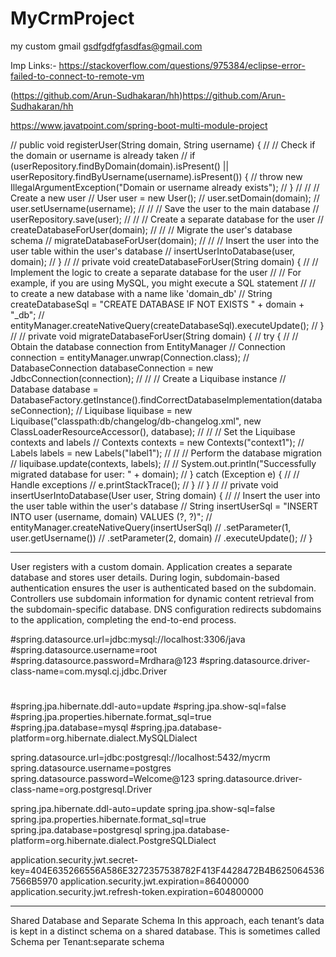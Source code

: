 # MyCrmProject
my custom gmail
gsdfgdfgfasdfas@gmail.com

Imp Links:-
https://stackoverflow.com/questions/975384/eclipse-error-failed-to-connect-to-remote-vm

(https://github.com/Arun-Sudhakaran/hh)https://github.com/Arun-Sudhakaran/hh

https://www.javatpoint.com/spring-boot-multi-module-project


	
//	 public void registerUser(String domain, String username) {
//	        // Check if the domain or username is already taken
//	        if (userRepository.findByDomain(domain).isPresent() || userRepository.findByUsername(username).isPresent()) {
//	            throw new IllegalArgumentException("Domain or username already exists");
//	        }
//
//	        // Create a new user
//	        User user = new User();
//	        user.setDomain(domain);
//	        user.setUsername(username);
//
//	        // Save the user to the main database
//	        userRepository.save(user);
//
//	        // Create a separate database for the user
//	        createDatabaseForUser(domain);
//
//	        // Migrate the user's database schema
//	        migrateDatabaseForUser(domain);
//
//	        // Insert the user into the user table within the user's database
//	        insertUserIntoDatabase(user, domain);
//	    }
//
//	    private void createDatabaseForUser(String domain) {
//	        // Implement the logic to create a separate database for the user
//	        // For example, if you are using MySQL, you might execute a SQL statement
//	        // to create a new database with a name like 'domain_db'
//	        String createDatabaseSql = "CREATE DATABASE IF NOT EXISTS " + domain + "_db";
//	        entityManager.createNativeQuery(createDatabaseSql).executeUpdate();
//	    }
//
//	   private void migrateDatabaseForUser(String domain) {
//	    try {
//	        // Obtain the database connection from EntityManager
//	        Connection connection = entityManager.unwrap(Connection.class);
//	        DatabaseConnection databaseConnection = new JdbcConnection(connection);
//
//	        // Create a Liquibase instance
//	        Database database = DatabaseFactory.getInstance().findCorrectDatabaseImplementation(databaseConnection);
//	        Liquibase liquibase = new Liquibase("classpath:db/changelog/db-changelog.xml", new ClassLoaderResourceAccessor(), database);
//
//	        // Set the Liquibase contexts and labels
//	        Contexts contexts = new Contexts("context1");
//	        Labels labels = new Labels("label1");
//
//	        // Perform the database migration
//	        liquibase.update(contexts, labels);
//
//	        System.out.println("Successfully migrated database for user: " + domain);
//	    } catch (Exception e) {
//	        // Handle exceptions
//	        e.printStackTrace();
//	    }
//	}
//
//	    private void insertUserIntoDatabase(User user, String domain) {
//	        // Insert the user into the user table within the user's database
//	        String insertUserSql = "INSERT INTO user (username, domain) VALUES (?, ?)";
//	        entityManager.createNativeQuery(insertUserSql)
//	                .setParameter(1, user.getUsername())
//	                .setParameter(2, domain)
//	                .executeUpdate();
//	    }

---------------------------------------------------------------------------------------------------
User registers with a custom domain.
Application creates a separate database and stores user details.
During login, subdomain-based authentication ensures the user is authenticated based on the subdomain.
Controllers use subdomain information for dynamic content retrieval from the subdomain-specific database.
DNS configuration redirects subdomains to the application, completing the end-to-end process.


#spring.datasource.url=jdbc:mysql://localhost:3306/java
#spring.datasource.username=root
#spring.datasource.password=Mrdhara@123
#spring.datasource.driver-class-name=com.mysql.cj.jdbc.Driver
#
#spring.jpa.hibernate.ddl-auto=update
#spring.jpa.show-sql=false
#spring.jpa.properties.hibernate.format_sql=true
#spring.jpa.database=mysql
#spring.jpa.database-platform=org.hibernate.dialect.MySQLDialect

spring.datasource.url=jdbc:postgresql://localhost:5432/mycrm
spring.datasource.username=postgres
spring.datasource.password=Welcome@123
spring.datasource.driver-class-name=org.postgresql.Driver

spring.jpa.hibernate.ddl-auto=update
spring.jpa.show-sql=false
spring.jpa.properties.hibernate.format_sql=true
spring.jpa.database=postgresql
spring.jpa.database-platform=org.hibernate.dialect.PostgreSQLDialect


application.security.jwt.secret-key=404E635266556A586E3272357538782F413F4428472B4B6250645367566B5970
application.security.jwt.expiration=86400000
application.security.jwt.refresh-token.expiration=604800000

--------------------------------------------------------------------------------------------------------
Shared Database and Separate Schema
In this approach, each tenant’s data is kept in a distinct schema on a shared database. This is sometimes called Schema per Tenant:separate schema



